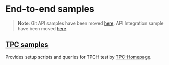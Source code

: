 # End-to-end samples

> **Note**: 
> Git API samples have been moved [here](https://github.com/microsoft/fabric-samples/tree/main/features-samples/git-integration). 
> API Integration sample have been moved [here](https://github.com/microsoft/fabric-samples/tree/main/features-samples/fabric-apis).

## [TPC samples](./tpc-samples/)

Provides setup scripts and queries for TPCH test by [TPC-Homepage](https://www.tpc.org/).
